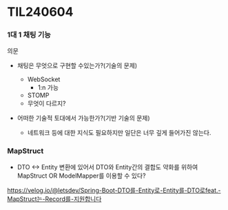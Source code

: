 # TIL240604

### 1대 1 채팅 기능

의문

* 채팅은 무엇으로 구현할 수있는가?(기술의 문제)
  * WebSocket
    * 1:n 가능
  * STOMP
  * 무엇이 다르지?

* 어떠한 기술적 토대에서 가능한가?(기반 기술의 문제)
  * 네트워크 등에 대한 지식도 필요하지만 일단은 너무 깊게 들어가진 않는다. 

### MapStruct

* DTO <-> Entity 변환에 있어서 DTO와 Entity간의 결합도 약화를 위하여 MapStruct OR ModelMapper를 이용할 수 있다?

https://velog.io/@letsdev/Spring-Boot-DTO를-Entity로-Entity를-DTO로feat.-MapStruct는-Record를-지원합니다